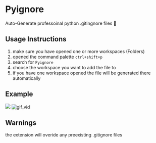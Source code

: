 # Pyignore

Auto-Generate professoinal python .gitingnore files 🚀

## Usage Instructions

1. make sure you have opened one or more workspaces (Folders)
1. opened the command palette `ctrl+shift+p`
1. search for `Pyignore`
1. choose the workspace you want to add the file to
1. if you have one workspace opened the file will be generated there automatically

## Example

![](Doc_files\gif_vid.gif)
![gif_vid](https://user-images.githubusercontent.com/89863279/176012036-66504512-b6a8-40a7-ab1a-b471e9150fd2.gif)

## Warnings

the extension will overide any preexisting .gitignore files
